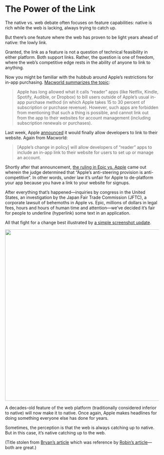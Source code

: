 # The Power of the Link

The native vs. web debate often focuses on feature capabilities: native is rich while the web is lacking, always trying to catch up.

But there’s one feature where the web has proven to be light years ahead of native: the lowly link. 

Granted, the link as a feature is not a question of technical feasibility in either platform. Both support links. Rather, the question is one of freedom, where the web’s competitive edge rests in the ability of anyone to link to anything.

Now you might be familiar with the hubbub around Apple’s restrictions for in-app purchasing. [Macworld summarizes the topic](https://www.macworld.com/article/354963/japan-fair-trade-commission-forces-apple-to-slightly-loosen-restrictions-on-reader-apps.html):

> Apple has long allowed what it calls “reader” apps (like Netflix, Kindle, Spotify, Audible, or Dropbox) to bill users outside of Apple’s usual in-app purchase method (in which Apple takes 15 to 30 percent of subscription or purchase revenue). However, such apps are forbidden from mentioning that such a thing is possible, and cannot link out from the app to their websites for account management (including subscription renewals or purchases).

Last week, Apple [announced](https://www.apple.com/newsroom/2021/09/japan-fair-trade-commission-closes-app-store-investigation/) it would finally allow developers to link to their website. Again from Macworld:

> [Apple’s change in policy] will allow developers of “reader” apps to include an in-app link to their website for users to set up or manage an account.

Shortly after that announcement, [the ruling in Epic vs. Apple](https://stratechery.com/2021/the-apple-v-epic-decision/) came out wherein the judge determined that “Apple’s anti-steering provision is anti-competitive”. In other words, under law it’s unfair for Apple to de-platform your app because you have a link to your website for signups.

After everything that’s happened—inquiries by congress in the United States, an investigation by the Japan Fair Trade Commission (JFTC), a corporate lawsuit of behemoths in Apple vs. Epic, millions of dollars in legal fees, hours and hours of human time and attention—we’ve decided it’s fair for people to underline (hyperlink) some text in an application.

All that fight for a change best illustrated by [a simple screenshot update](https://twitter.com/drbarnard/status/1433264811824005122?s=20).

<img src="https://cdn.jim-nielsen.com/blog/2021/link-netflix.gif" width="800" height="560" alt="" /> 

A decades-old feature of the web platform (traditionally considered inferior to native) will now make it to native. Once again, Apple makes headlines for doing something everyone else has done for years.

Sometimes, the perception is that the web is always catching up to native. But in this case, it’s native catching up to the web.

(Title stolen from [Bryan’s article](https://www.bryanbraun.com/2020/10/03/the-power-of-a-link/) which was reference by [Robin’s article](https://www.robinrendle.com/notes/the-power-of-a-link/)—both are great.)